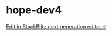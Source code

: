 # hope-dev4

[Edit in StackBlitz next generation editor ⚡️](https://stackblitz.com/~/github.com/Asistu/hope-dev4)